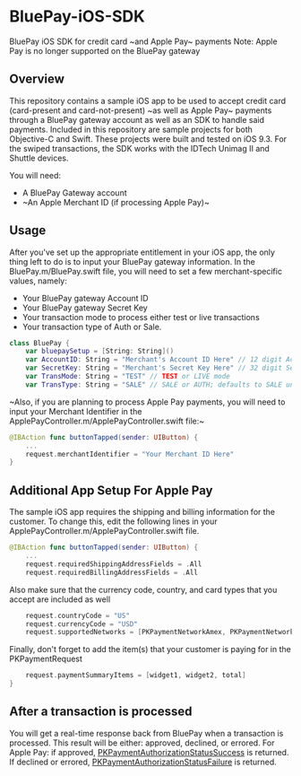 # BluePay-iOS-SDK
BluePay iOS SDK for credit card ~and Apple Pay~ payments
Note: Apple Pay is no longer supported on the BluePay gateway

## Overview
This repository contains a sample iOS app to be used to accept credit card (card-present and card-not-present) ~as well as Apple Pay~ payments through a BluePay gateway account as well as an SDK to handle said payments. Included in this repository are sample projects for both Objective-C and Swift. These projects were built and tested on iOS 9.3. For the swiped transactions, the SDK works with the IDTech Unimag II and Shuttle devices.

You will need:
- A BluePay Gateway account
- ~An Apple Merchant ID (if processing Apple Pay)~

## Usage
After you've set up the appropriate entitlement in your iOS app, the only thing left to do is to input your BluePay gateway information. In the BluePay.m/BluePay.swift file, you will need to set a few merchant-specific values, namely:
- Your BluePay gateway Account ID
- Your BluePay gateway Secret Key
- Your transaction mode to process either test or live transactions
- Your transaction type of Auth or Sale.

```swift
class BluePay {
    var bluepaySetup = [String: String]()
    var AccountID: String = "Merchant's Account ID Here" // 12 digit Account ID
    var SecretKey: String = "Merchant's Secret Key Here" // 32 digit Secret Key
    var TransMode: String = "TEST" // TEST or LIVE mode
    var TransType: String = "SALE" // SALE or AUTH; defaults to SALE unless explicitly specified
```
    
~Also, if you are planning to process Apple Pay payments, you will need to input your Merchant Identifier in the ApplePayController.m/ApplePayController.swift file:~

```swift
@IBAction func buttonTapped(sender: UIButton) {
    ...
    request.merchantIdentifier = "Your Merchant ID Here"
}
```
    
## Additional App Setup For Apple Pay
The sample iOS app requires the shipping and billing information for the customer. To change this, edit the following lines in your ApplePayController.m/ApplePayController.swift file.

```swift
@IBAction func buttonTapped(sender: UIButton) {
    ...
    request.requiredShippingAddressFields = .All
    request.requiredBillingAddressFields = .All
```

Also make sure that the currency code, country, and card types that you accept are included as well

```swift
    request.countryCode = "US"
    request.currencyCode = "USD"
    request.supportedNetworks = [PKPaymentNetworkAmex, PKPaymentNetworkMasterCard, PKPaymentNetworkVisa]
```

Finally, don't forget to add the item(s) that your customer is paying for in the PKPaymentRequest

```swift
    request.paymentSummaryItems = [widget1, widget2, total]
}
```

## After a transaction is processed
You will get a real-time response back from BluePay when a transaction is processed. This result will be either: approved, declined, or errored. For Apple Pay: if approved, [PKPaymentAuthorizationStatusSuccess](https://developer.apple.com/library/prerelease/ios/documentation/PassKit/Reference/PKPaymentAuthorizationViewControllerDelegate_Ref/index.html#//apple_ref/c/tdef/PKPaymentAuthorizationStatus) is returned. If declined or errored, [PKPaymentAuthorizationStatusFailure](https://developer.apple.com/library/prerelease/ios/documentation/PassKit/Reference/PKPaymentAuthorizationViewControllerDelegate_Ref/index.html#//apple_ref/c/tdef/PKPaymentAuthorizationStatus) is returned.
